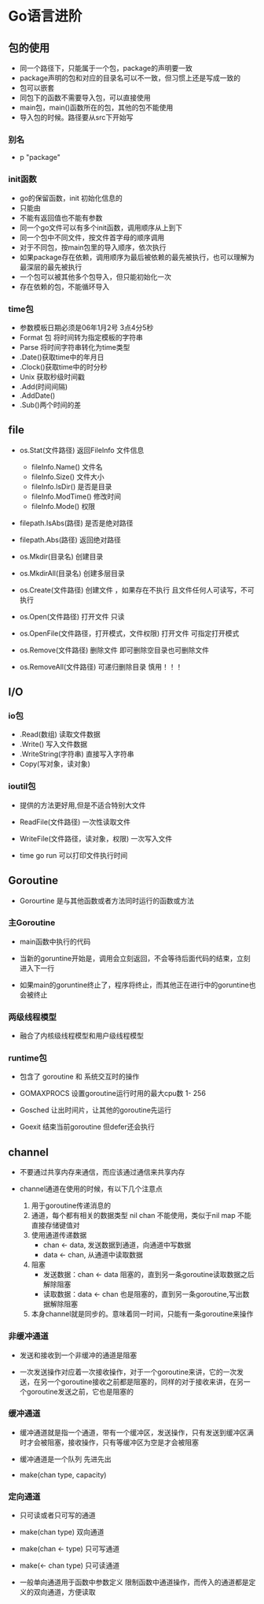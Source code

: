 # Go语言进阶

## 包的使用

- 同一个路径下，只能属于一个包，package的声明要一致
- package声明的包和对应的目录名可以不一致，但习惯上还是写成一致的
- 包可以嵌套
- 同包下的函数不需要导入包，可以直接使用
- main包，main()函数所在的包，其他的包不能使用
- 导入包的时候。路径要从src下开始写

### 别名

- p "package"

### init函数

- go的保留函数，init 初始化信息的
- 只能由
- 不能有返回值也不能有参数
- 同一个go文件可以有多个init函数，调用顺序从上到下
- 同一个包中不同文件，按文件首字母的顺序调用
- 对于不同包，按main包里的导入顺序，依次执行
- 如果package存在依赖，调用顺序为最后被依赖的最先被执行，也可以理解为最深层的最先被执行
- 一个包可以被其他多个包导入，但只能初始化一次
- 存在依赖的包，不能循环导入

### time包

- 参数模板日期必须是06年1月2号 3点4分5秒
- Format 包 将时间转为指定模板的字符串
- Parse 将时间字符串转化为time类型
- .Date()获取time中的年月日
- .Clock()获取time中的时分秒
- Unix 获取秒级时间戳
- .Add(时间间隔) 
- .AddDate()
- .Sub()两个时间的差

## file

- os.Stat(文件路径) 返回FileInfo 文件信息

	- fileInfo.Name() 文件名
	- fileInfo.Size() 文件大小
	- fileInfo.IsDir()  是否是目录
	- fileInfo.ModTime() 修改时间 
	- fileInfo.Mode() 权限

- filepath.IsAbs(路径) 是否是绝对路径

- filepath.Abs(路径) 返回绝对路径

- os.Mkdir(目录名) 创建目录

- os.MkdirAll(目录名) 创建多层目录

- os.Create(文件路径) 创建文件 ，如果存在不执行 且文件任何人可读写，不可执行

- os.Open(文件路径) 打开文件 只读

- os.OpenFile(文件路径，打开模式，文件权限) 打开文件 可指定打开模式

- os.Remove(文件路径) 删除文件 即可删除空目录也可删除文件

- os.RemoveAll(文件路径) 可递归删除目录 慎用！！！

## I/O

### io包
- .Read(数组) 读取文件数据
- .Write() 写入文件数据
- .WriteString(字符串) 直接写入字符串
- Copy(写对象，读对象)

### ioutil包

- 提供的方法更好用,但是不适合特别大文件

- ReadFile(文件路径) 一次性读取文件
- WriteFile(文件路径，读对象，权限)  一次写入文件

- time go run 可以打印文件执行时间


## Goroutine

- Gorourtine 是与其他函数或者方法同时运行的函数或方法


### 主Goroutine

- main函数中执行的代码

- 当新的goruntine开始是，调用会立刻返回，不会等待后面代码的结束，立刻进入下一行
- 如果main的goruntine终止了，程序将终止，而其他正在进行中的goruntine也会被终止


### 两级线程模型

- 融合了内核级线程模型和用户级线程模型

### runtime包

- 包含了 goroutine 和 系统交互时的操作

- GOMAXPROCS 设置goroutine运行时用的最大cpu数 1- 256

- Gosched 让出时间片，让其他的goroutine先运行

- Goexit 结束当前goroutine 但defer还会执行

## channel

- 不要通过共享内存来通信，而应该通过通信来共享内存

-  channel通道在使用的时候，有以下几个注意点
	1. 用于goroutine传递消息的
	2. 通道，每个都有相关的数据类型 nil chan 不能使用，类似于nil map 不能直接存储键值对
	3. 使用通道传递数据
		- chan <- data, 发送数据到通道，向通道中写数据
		- data <- chan, 从通道中读取数据
	4. 阻塞
	 	- 发送数据：chan <- data 阻塞的，直到另一条goroutine读取数据之后解除阻塞
	 	- 读取数据：data <- chan 也是阻塞的，直到另一条goroutine,写出数据解除阻塞
	5. 本身channel就是同步的。意味着同一时间，只能有一条goroutine来操作

### 非缓冲通道

- 发送和接收到一个非缓冲的通道是阻塞


- 一次发送操作对应着一次接收操作，对于一个goroutine来讲，它的一次发送，在另一个goroutine接收之前都是阻塞的，同样的对于接收来讲，在另一个goroutine发送之前，它也是阻塞的

### 缓冲通道

- 缓冲通道就是指一个通道，带有一个缓冲区，发送操作，只有发送到缓冲区满时才会被阻塞，接收操作，只有等缓冲区为空是才会被阻塞

- 缓冲通道是一个队列 先进先出

- make(chan type, capacity)

### 定向通道

- 只可读或者只可写的通道

- make(chan type) 双向通道
- make(chan <- type) 只可写通道
- make(<- chan type) 只可读通道

- 一般单向通道用于函数中参数定义 限制函数中通道操作，而传入的通道都是定义的双向通道，方便读取













